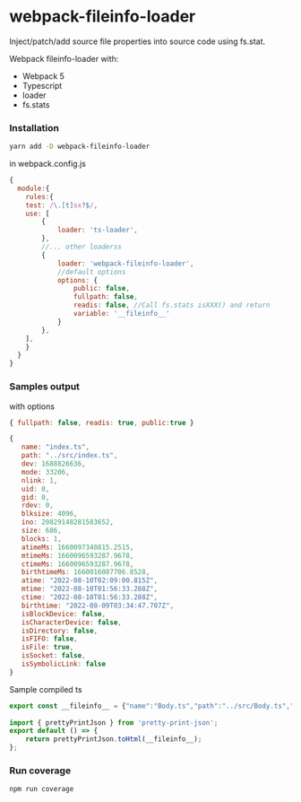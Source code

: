 # webpack-fileinfo-loader

Inject/patch/add source file properties into source code using fs.stat.

Webpack fileinfo-loader with:

- Webpack 5
- Typescript
- loader
- fs.stats

### Installation

```bash
yarn add -D webpack-fileinfo-loader
```

in webpack.config.js

```js
{
  module:{
    rules:{
    test: /\.[t]sx?$/,
    use: [
        {
            loader: 'ts-loader',
        },
        //... other loaderss
        {
            loader: 'webpack-fileinfo-loader',
            //default options
            options: {
                public: false,
                fullpath: false, 
                readis: false, //Call fs.stats isXXX() and return
                variable: '__fileinfo__'
            }
        },
    ],
    }
  }
}
```

### Samples output

with options 

```js
{ fullpath: false, readis: true, public:true }
```

```js
{
   name: "index.ts",
   path: "../src/index.ts",
   dev: 1688826636,
   mode: 33206,
   nlink: 1,
   uid: 0,
   gid: 0,
   rdev: 0,
   blksize: 4096,
   ino: 20829148281583652,
   size: 686,
   blocks: 1,
   atimeMs: 1660097340815.2515,
   mtimeMs: 1660096593287.9678,
   ctimeMs: 1660096593287.9678,
   birthtimeMs: 1660016087706.8528,
   atime: "2022-08-10T02:09:00.815Z",
   mtime: "2022-08-10T01:56:33.288Z",
   ctime: "2022-08-10T01:56:33.288Z",
   birthtime: "2022-08-09T03:34:47.707Z",
   isBlockDevice: false,
   isCharacterDevice: false,
   isDirectory: false,
   isFIFO: false,
   isFile: true,
   isSocket: false,
   isSymbolicLink: false
}
```
Sample compiled ts

```ts
export const __fileinfo__ = {"name":"Body.ts","path":"../src/Body.ts","dev":1688826636,"mode":33206,"nlink":1,"uid":0,"gid":0,"rdev":0,"blksize":4096,"ino":23362423071979616,"size":177,"blocks":0,"atimeMs":1660097347593.1262,"mtimeMs":1660035310273.6687,"ctimeMs":1660035314608.481,"birthtimeMs":1660016087765.6875,"atime":"2022-08-10T02:09:07.593Z","mtime":"2022-08-09T08:55:10.274Z","ctime":"2022-08-09T08:55:14.608Z","birthtime":"2022-08-09T03:34:47.766Z","isBlockDevice":false,"isCharacterDevice":false,"isDirectory":false,"isFIFO":false,"isFile":true,"isSocket":false,"isSymbolicLink":false};
    
import { prettyPrintJson } from 'pretty-print-json';
export default () => {
    return prettyPrintJson.toHtml(__fileinfo__);
};
```

### Run coverage

```bash
npm run coverage
```

